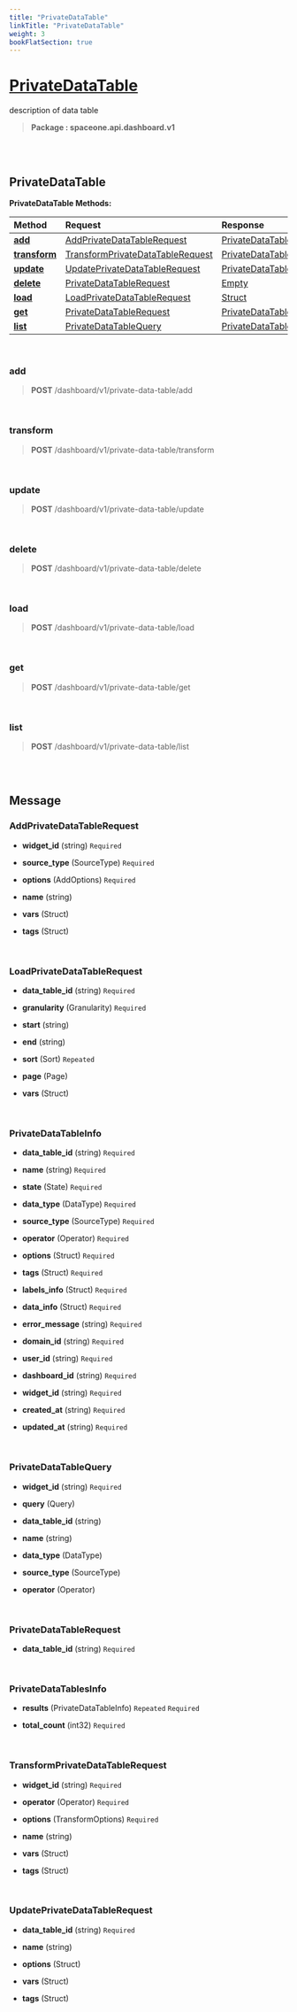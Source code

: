 ```yaml
---
title: "PrivateDataTable"
linkTitle: "PrivateDataTable"
weight: 3
bookFlatSection: true
---
```

# [PrivateDataTable](#PrivateDataTable)
description of data table


>  **Package : spaceone.api.dashboard.v1**

<br>
<br>

## PrivateDataTable





**PrivateDataTable Methods:**


| Method | Request | Response |
| :----- | :-------- | :-------- |
| [**add**](./PrivateDataTable#add) | [AddPrivateDataTableRequest](PrivateDataTable#addprivatedatatablerequest) | [PrivateDataTableInfo](PrivateDataTable#privatedatatableinfo) |
| [**transform**](./PrivateDataTable#transform) | [TransformPrivateDataTableRequest](PrivateDataTable#transformprivatedatatablerequest) | [PrivateDataTableInfo](PrivateDataTable#privatedatatableinfo) |
| [**update**](./PrivateDataTable#update) | [UpdatePrivateDataTableRequest](PrivateDataTable#updateprivatedatatablerequest) | [PrivateDataTableInfo](PrivateDataTable#privatedatatableinfo) |
| [**delete**](./PrivateDataTable#delete) | [PrivateDataTableRequest](PrivateDataTable#privatedatatablerequest) | [Empty](PrivateDataTable#empty) |
| [**load**](./PrivateDataTable#load) | [LoadPrivateDataTableRequest](PrivateDataTable#loadprivatedatatablerequest) | [Struct](PrivateDataTable#struct) |
| [**get**](./PrivateDataTable#get) | [PrivateDataTableRequest](PrivateDataTable#privatedatatablerequest) | [PrivateDataTableInfo](PrivateDataTable#privatedatatableinfo) |
| [**list**](./PrivateDataTable#list) | [PrivateDataTableQuery](PrivateDataTable#privatedatatablequery) | [PrivateDataTablesInfo](PrivateDataTable#privatedatatablesinfo) |



    
<br>

### add





> **POST** /dashboard/v1/private-data-table/add
>






    
<br>

### transform





> **POST** /dashboard/v1/private-data-table/transform
>






    
<br>

### update





> **POST** /dashboard/v1/private-data-table/update
>






    
<br>

### delete





> **POST** /dashboard/v1/private-data-table/delete
>






    
<br>

### load





> **POST** /dashboard/v1/private-data-table/load
>






    
<br>

### get





> **POST** /dashboard/v1/private-data-table/get
>






    
<br>

### list





> **POST** /dashboard/v1/private-data-table/list
>






    


<br>
<br>

## Message



### AddPrivateDataTableRequest
* **widget_id** (string)   `Required` 

    
* **source_type** (SourceType)   `Required` 

    
* **options** (AddOptions)   `Required` 

    
* **name** (string)  

    
* **vars** (Struct)  

    
* **tags** (Struct)  

    <br>

### LoadPrivateDataTableRequest
* **data_table_id** (string)   `Required` 

    
* **granularity** (Granularity)   `Required` 

    
* **start** (string)  

    
* **end** (string)  

    
* **sort** (Sort)  `Repeated`   

    
* **page** (Page)  

    
* **vars** (Struct)  

    <br>

### PrivateDataTableInfo
* **data_table_id** (string)   `Required` 

    
* **name** (string)   `Required` 

    
* **state** (State)   `Required` 

    
* **data_type** (DataType)   `Required` 

    
* **source_type** (SourceType)   `Required` 

    
* **operator** (Operator)   `Required` 

    
* **options** (Struct)   `Required` 

    
* **tags** (Struct)   `Required` 

    
* **labels_info** (Struct)   `Required` 

    
* **data_info** (Struct)   `Required` 

    
* **error_message** (string)   `Required` 

    
* **domain_id** (string)   `Required` 

    
* **user_id** (string)   `Required` 

    
* **dashboard_id** (string)   `Required` 

    
* **widget_id** (string)   `Required` 

    
* **created_at** (string)   `Required` 

    
* **updated_at** (string)   `Required` 

    <br>

### PrivateDataTableQuery
* **widget_id** (string)   `Required` 

    
* **query** (Query)  

    
* **data_table_id** (string)  

    
* **name** (string)  

    
* **data_type** (DataType)  

    
* **source_type** (SourceType)  

    
* **operator** (Operator)  

    <br>

### PrivateDataTableRequest
* **data_table_id** (string)   `Required` 

    <br>

### PrivateDataTablesInfo
* **results** (PrivateDataTableInfo)  `Repeated`    `Required` 

    
* **total_count** (int32)   `Required` 

    <br>

### TransformPrivateDataTableRequest
* **widget_id** (string)   `Required` 

    
* **operator** (Operator)   `Required` 

    
* **options** (TransformOptions)   `Required` 

    
* **name** (string)  

    
* **vars** (Struct)  

    
* **tags** (Struct)  

    <br>

### UpdatePrivateDataTableRequest
* **data_table_id** (string)   `Required` 

    
* **name** (string)  

    
* **options** (Struct)  

    
* **vars** (Struct)  

    
* **tags** (Struct)  

    <br>
